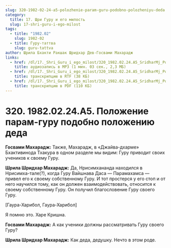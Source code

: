 ```yaml
---
slug: 320-1982-02-24-a5-polozhenie-param-guru-podobno-polozheniyu-deda
category:
  title: 17. Шри Гуру и его милость
  slug: 17-shri-guru-i-ego-milost
tags:
  - title: "1982.02"
    slug: 1982-02
  - title: Гуру-таттва
    slug: guru-tattva
author: Шрила Бхакти Ракшак Шридхар Дев-Госвами Махарадж
links:
  - href: /dl/17._Shri_Guru_i_ego_milost/320_1982.02.24.A5_SridharMj_Polozhenie_param_guru_podobno_polozheniju_deda.mp3
    title: аудиозапись в MP3 (1 мин. 03 сек., 2,3 МБ)
  - href: /dl/17._Shri_Guru_i_ego_milost/320_1982.02.24.A5_SridharMj_Polozhenie_param_guru_podobno_polozheniju_deda.rtf
    title: транскрипцию в RTF (38 КБ)
  - href: /dl/17._Shri_Guru_i_ego_milost/320_1982.02.24.A5_SridharMj_Polozhenie_param_guru_podobno_polozheniju_deda.pdf
    title: транскрипцию в PDF (110 КБ)
---
```


# 320. 1982.02.24.А5. Положение парам-гуру подобно положению деда

**Госвами Махарадж:** Также, Махарадж, в «Джайва-дхарме» Бхактивинода Тхакура в одном разделе мы видим: Гуру приводит своих учеников к своему Гуру.

**Шрила Шридхар Махарадж:** Да, Нрисимхананда находился в Нрисимха-тале(?), когда Гуру Вайшнава Даса — Парамахамса — привел его к своему собственному Гуру. И тот простерся у его стоп и от него научился тому, как он должен взаимодействовать, относится к своему собственному Гуру. Он получил благословение Гуру своего Гуру.

[Гаура-Харибол, Гаура-Харибол]

Я помню это. Харе Кришна.

**Госвами Махарадж:** А как ученики должны рассматривать Гуру своего Гуру?

**Шрила Шридхар Махарадж:** Как деда, дедушку. Нечто в этом роде.

